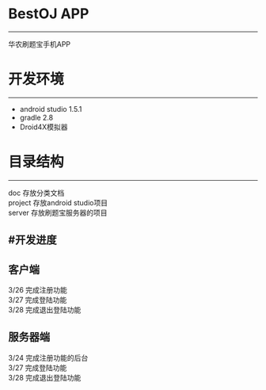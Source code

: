 # BestOJ APP 
---

华农刷题宝手机APP  
  
# 开发环境
---

* android studio 1.5.1  
* gradle 2.8  
* Droid4X模拟器

# 目录结构
---
doc	存放分类文档  
project 存放android studio项目  
server 存放刷题宝服务器的项目

#开发进度
---
客户端
---
3/26 完成注册功能  
3/27 完成登陆功能  
3/28 完成退出登陆功能

服务器端
---
3/24 完成注册功能的后台  
3/27 完成登陆功能  
3/28 完成退出登陆功能